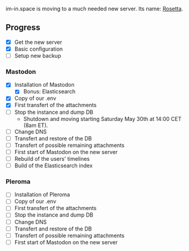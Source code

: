 im-in.space is moving to a much needed new server. Its name: [Rosetta](https://rosetta.im-in.space).

## Progress
- [x] Get the new server
- [x] Basic configuration
- [ ] Setup new backup

### Mastodon

- [x] Installation of Mastodon
  - [x] Bonus: Elasticsearch
- [x] Copy of our .env
- [x] First transfert of the attachments
- [ ] Stop the instance and dump DB
  - Shutdown and moving starting Saturday May 30th at 14:00 CET (8am ET).
- [ ] Change DNS
- [ ] Transfert and restore of the DB
- [ ] Transfert of possible remaining attachments
- [ ] First start of Mastodon on the new server
- [ ] Rebuild of the users' timelines
- [ ] Build of the Elasticsearch index

### Pleroma

- [ ] Installation of Pleroma
- [ ] Copy of our .env
- [ ] First transfert of the attachments
- [ ] Stop the instance and dump DB
- [ ] Change DNS
- [ ] Transfert and restore of the DB
- [ ] Transfert of possible remaining attachments
- [ ] First start of Mastodon on the new server

